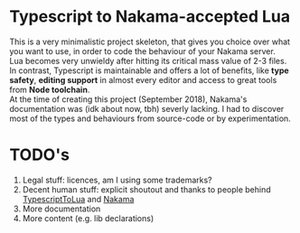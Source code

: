 # Typescript to Nakama-accepted Lua

This is a very minimalistic project skeleton, that gives you choice over what you want to use, in order to code the behaviour of your Nakama server.  
Lua becomes very unwieldy after hitting its critical mass value of 2-3 files. In contrast, Typescript is maintainable and offers a lot of benefits, like **type safety**, **editing support** in almost every editor and access to great tools from **Node toolchain**.  
At the time of creating this project (September 2018), Nakama's documentation was (idk about now, tbh) severly lacking. I had to discover most of the types and behaviours from source-code or by experimentation.

# TODO's

1. Legal stuff: licences, am I using some trademarks?
2. Decent human stuff: explicit shoutout and thanks to people behind [TypescriptToLua](https://github.com/Perryvw/TypescriptToLua) and [Nakama](https://github.com/heroiclabs/nakama)
3. More documentation
4. More content (e.g. lib declarations)